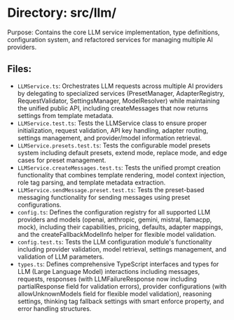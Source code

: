 # Directory: src/llm/

Purpose: Contains the core LLM service implementation, type definitions, configuration system, and refactored services for managing multiple AI providers.

## Files:

- `LLMService.ts`: Orchestrates LLM requests across multiple AI providers by delegating to specialized services (PresetManager, AdapterRegistry, RequestValidator, SettingsManager, ModelResolver) while maintaining the unified public API, including createMessages that now returns settings from template metadata.
- `LLMService.test.ts`: Tests the LLMService class to ensure proper initialization, request validation, API key handling, adapter routing, settings management, and provider/model information retrieval.
- `LLMService.presets.test.ts`: Tests the configurable model presets system including default presets, extend mode, replace mode, and edge cases for preset management.
- `LLMService.createMessages.test.ts`: Tests the unified prompt creation functionality that combines template rendering, model context injection, role tag parsing, and template metadata extraction.
- `LLMService.sendMessage.preset.test.ts`: Tests the preset-based messaging functionality for sending messages using preset configurations.
- `config.ts`: Defines the configuration registry for all supported LLM providers and models (openai, anthropic, gemini, mistral, llamacpp, mock), including their capabilities, pricing, defaults, adapter mappings, and the createFallbackModelInfo helper for flexible model validation.
- `config.test.ts`: Tests the LLM configuration module's functionality including provider validation, model retrieval, settings management, and validation of LLM parameters.
- `types.ts`: Defines comprehensive TypeScript interfaces and types for LLM (Large Language Model) interactions including messages, requests, responses (with LLMFailureResponse now including partialResponse field for validation errors), provider configurations (with allowUnknownModels field for flexible model validation), reasoning settings, thinking tag fallback settings with smart enforce property, and error handling structures.